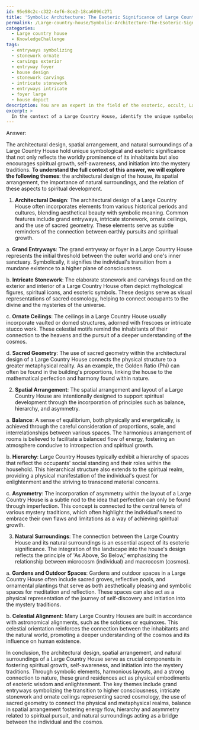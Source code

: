 ```yaml
---
id: 95e98c2c-c322-4ef6-8ce2-18ca6096c271
title: 'Symbolic Architecture: The Esoteric Significance of Large Country Houses'
permalink: /Large-country-house/Symbolic-Architecture-The-Esoteric-Significance-of-Large-Country-Houses/
categories:
  - Large country house
  - KnowledgeChallenge
tags:
  - entryways symbolizing
  - stonework ornate
  - carvings exterior
  - entryway foyer
  - house design
  - stonework carvings
  - intricate stonework
  - entryways intricate
  - foyer large
  - house depict
description: You are an expert in the field of the esoteric, occult, Large country house and Education. You are a writer of tests, challenges, books and deep knowledge on Large country house for initiates and students to gain deep insights and understanding from. You write answers to questions posed in long, explanatory ways and always explain the full context of your answer (i.e., related concepts, formulas, examples, or history), as well as the step-by-step thinking process you take to answer the challenges. Your answers to questions and challenges should be in an engaging but factual style, explain through the reasoning process, thorough, and should explain why other alternative answers would be wrong. Summarize the key themes, ideas, and conclusions at the end.
excerpt: > 
  In the context of a Large Country House, identify the unique symbology and esoteric significance of its architectural design, spatial arrangement, and natural surroundings, relating these aspects to the cultivation of spiritual growth, self-awareness, and initiation into the mystery traditions.
---
```

Answer:

The architectural design, spatial arrangement, and natural surroundings of a Large Country House hold unique symbological and esoteric significance that not only reflects the worldly prominence of its inhabitants but also encourages spiritual growth, self-awareness, and initiation into the mystery traditions. ****To understand the full context of this answer, we will explore the following themes****: the architectural design of the house, its spatial arrangement, the importance of natural surroundings, and the relation of these aspects to spiritual development.

1. ****Architectural Design****: The architectural design of a Large Country House often incorporates elements from various historical periods and cultures, blending aesthetical beauty with symbolic meaning. Common features include grand entryways, intricate stonework, ornate ceilings, and the use of sacred geometry. These elements serve as subtle reminders of the connection between earthly pursuits and spiritual growth.

a. ****Grand Entryways****: The grand entryway or foyer in a Large Country House represents the initial threshold between the outer world and one's inner sanctuary. Symbolically, it signifies the individual's transition from a mundane existence to a higher plane of consciousness.

b. ****Intricate Stonework****: The elaborate stonework and carvings found on the exterior and interior of a Large Country House often depict mythological figures, spiritual icons, and esoteric symbols. These designs serve as visual representations of sacred cosmology, helping to connect occupants to the divine and the mysteries of the universe.

c. ****Ornate Ceilings****: The ceilings in a Large Country House usually incorporate vaulted or domed structures, adorned with frescoes or intricate stucco work. These celestial motifs remind the inhabitants of their connection to the heavens and the pursuit of a deeper understanding of the cosmos.

d. ****Sacred Geometry****: The use of sacred geometry within the architectural design of a Large Country House connects the physical structure to a greater metaphysical reality. As an example, the Golden Ratio (Phi) can often be found in the building's proportions, linking the house to the mathematical perfection and harmony found within nature.

2. ****Spatial Arrangement****: The spatial arrangement and layout of a Large Country House are intentionally designed to support spiritual development through the incorporation of principles such as balance, hierarchy, and asymmetry.

a. ****Balance****: A sense of equilibrium, both physically and energetically, is achieved through the careful consideration of proportions, scale, and interrelationships between various spaces. The harmonious arrangement of rooms is believed to facilitate a balanced flow of energy, fostering an atmosphere conducive to introspection and spiritual growth.

b. ****Hierarchy****: Large Country Houses typically exhibit a hierarchy of spaces that reflect the occupants' social standing and their roles within the household. This hierarchical structure also extends to the spiritual realm, providing a physical manifestation of the individual's quest for enlightenment and the striving to transcend material concerns.

c. ****Asymmetry****: The incorporation of asymmetry within the layout of a Large Country House is a subtle nod to the idea that perfection can only be found through imperfection. This concept is connected to the central tenets of various mystery traditions, which often highlight the individual's need to embrace their own flaws and limitations as a way of achieving spiritual growth.

3. ****Natural Surroundings****: The connection between the Large Country House and its natural surroundings is an essential aspect of its esoteric significance. The integration of the landscape into the house's design reflects the principle of 'As Above, So Below,' emphasizing the relationship between microcosm (individual) and macrocosm (cosmos).

a. ****Gardens and Outdoor Spaces****: Gardens and outdoor spaces in a Large Country House often include sacred groves, reflective pools, and ornamental plantings that serve as both aesthetically pleasing and symbolic spaces for meditation and reflection. These spaces can also act as a physical representation of the journey of self-discovery and initiation into the mystery traditions.

b. ****Celestial Alignment****: Many Large Country Houses are built in accordance with astronomical alignments, such as the solstices or equinoxes. This celestial orientation reinforces the connection between the inhabitants and the natural world, promoting a deeper understanding of the cosmos and its influence on human existence.

In conclusion, the architectural design, spatial arrangement, and natural surroundings of a Large Country House serve as crucial components in fostering spiritual growth, self-awareness, and initiation into the mystery traditions. Through symbolic elements, harmonious layouts, and a strong connection to nature, these grand residences act as physical embodiments of esoteric wisdom and enlightenment. The key themes include grand entryways symbolizing the transition to higher consciousness, intricate stonework and ornate ceilings representing sacred cosmology, the use of sacred geometry to connect the physical and metaphysical realms, balance in spatial arrangement fostering energy flow, hierarchy and asymmetry related to spiritual pursuit, and natural surroundings acting as a bridge between the individual and the cosmos.
